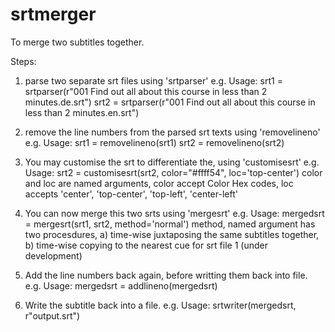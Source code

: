 # srtmerger
To merge two subtitles together.

Steps:
1) parse two separate srt files using 'srtparser'
e.g. Usage:
srt1 = srtparser(r"001 Find out all about this course in less than 2 minutes.de.srt") 
srt2 = srtparser(r"001 Find out all about this course in less than 2 minutes.en.srt")

2) remove the line numbers from the parsed srt texts using 'removelineno'
e.g. Usage: 
srt1 = removelineno(srt1)
srt2 = removelineno(srt2)

3) You may customise the srt to differentiate the, using 'customisesrt'
e.g. Usage:
srt2 = customisesrt(srt2, color="#ffff54", loc='top-center')
color and loc are named arguments, color accept Color Hex codes, loc accepts 'center', 'top-center', 'top-left', 'center-left'

4) You can now merge this two srts using 'mergesrt'
e.g. Usage:
mergedsrt = mergesrt(srt1, srt2, method='normal')
method, named argument has two procesdures, a) time-wise juxtaposing the same subtitles together, b) time-wise copying to the nearest cue for srt file 1 (under development)

5) Add the line numbers back again, before writting them back into file.
e.g. Usage:
mergedsrt = addlineno(mergedsrt)

6) Write the subtitle back into a file.
e.g. Usage:
srtwriter(mergedsrt, r"output.srt")
